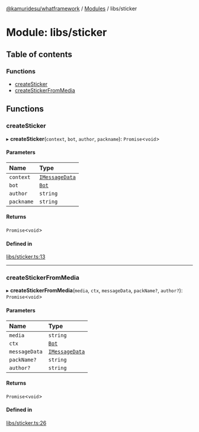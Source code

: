 [@kamuridesu/whatframework](../README.md) / [Modules](../modules.md) / libs/sticker

# Module: libs/sticker

## Table of contents

### Functions

- [createSticker](libs_sticker.md#createsticker)
- [createStickerFromMedia](libs_sticker.md#createstickerfrommedia)

## Functions

### createSticker

▸ **createSticker**(`context`, `bot`, `author`, `packname`): `Promise`<`void`\>

#### Parameters

| Name | Type |
| :------ | :------ |
| `context` | [`IMessageData`](../interfaces/src__types_messageData.IMessageData.md) |
| `bot` | [`Bot`](../classes/src_modules_bot.Bot.md) |
| `author` | `string` |
| `packname` | `string` |

#### Returns

`Promise`<`void`\>

#### Defined in

[libs/sticker.ts:13](https://github.com/kamuridesu/WhatFramework/blob/9b80f30/libs/sticker.ts#L13)

___

### createStickerFromMedia

▸ **createStickerFromMedia**(`media`, `ctx`, `messageData`, `packName?`, `author?`): `Promise`<`void`\>

#### Parameters

| Name | Type |
| :------ | :------ |
| `media` | `string` |
| `ctx` | [`Bot`](../classes/src_modules_bot.Bot.md) |
| `messageData` | [`IMessageData`](../interfaces/src__types_messageData.IMessageData.md) |
| `packName?` | `string` |
| `author?` | `string` |

#### Returns

`Promise`<`void`\>

#### Defined in

[libs/sticker.ts:26](https://github.com/kamuridesu/WhatFramework/blob/9b80f30/libs/sticker.ts#L26)
